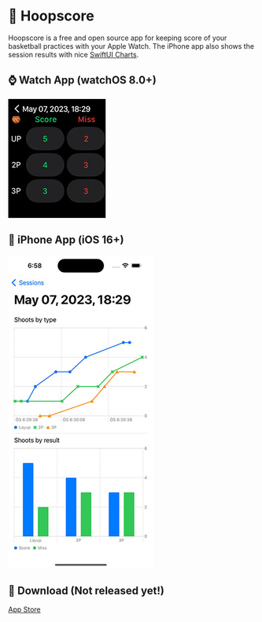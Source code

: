 🏀 Hoopscore
===

Hoopscore is a free and open source app for keeping score of your basketball practices with your Apple Watch. The iPhone app also shows the session results with nice [SwiftUI Charts](https://developer.apple.com/documentation/charts). 

⌚️ Watch App (watchOS 8.0+)
----

![alt tag](stuff/watch.jpg)


📱 iPhone App (iOS 16+)
----

![alt tag](stuff/iphone.jpg)

🍎 Download (Not released yet!)
----

[App Store](https://apps.apple.com/us/app/hoopscore/id6448628435)